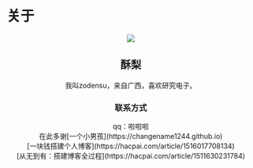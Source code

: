 # 关于
<center><img src="https://zodensu.github.io/avatar.jpg"></img></center>
<center><h2>酥梨</h2></center>
<center>
我叫zodensu，来自广西，喜欢研究电子。
<h3>联系方式</h3>
qq：啦啦啦<br />
在此多谢[一个小男孩](https://changename1244.github.io)<br />
[一块钱搭建个人博客](https://hacpai.com/article/1516017708134)<br />
[从无到有：搭建博客全过程](https://hacpai.com/article/1511630231784)<br />
</center>